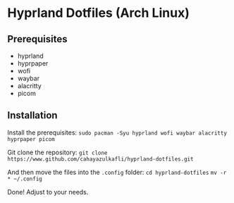 
# Hyprland Dotfiles (Arch Linux)

## Prerequisites

- hyprland
- hyprpaper
- wofi
- waybar
- alacritty
- picom

## Installation

Install the prerequisites:
`sudo pacman -Syu hyprland wofi waybar alacritty hyprpaper picom`

Git clone the repository:
`git clone https://www.github.com/cahayazulkafli/hyprland-dotfiles.git`

And then move the files into the `.config` folder:
`cd hyprland-dotfiles`
`mv -r * ~/.config`

Done! Adjust to your needs.
